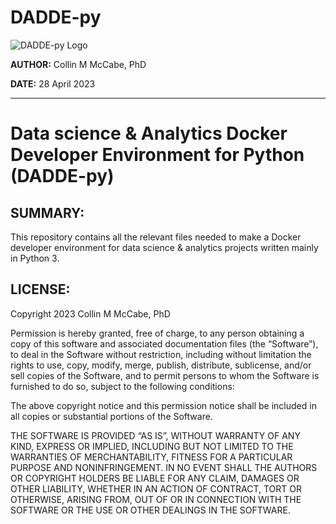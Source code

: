 # DADDE-py

![DADDE-py Logo](https://github.com/collinmmccabe/portfolio/blob/DADDE-py-logo/image.png?raw=true)

__AUTHOR:__ Collin M McCabe, PhD

__DATE:__ 28 April 2023

---
# Data science &amp; Analytics Docker Developer Environment for Python (DADDE-py)

## __SUMMARY:__

This repository contains all the relevant files needed to make a Docker developer environment for data science &amp; analytics projects written mainly in Python 3.

## __LICENSE:__

Copyright 2023 Collin M McCabe, PhD

Permission is hereby granted, free of charge, to any person obtaining a copy of this software and associated documentation files (the “Software”), to deal in the Software without restriction, including without limitation the rights to use, copy, modify, merge, publish, distribute, sublicense, and/or sell copies of the Software, and to permit persons to whom the Software is furnished to do so, subject to the following conditions:

The above copyright notice and this permission notice shall be included in all copies or substantial portions of the Software.

THE SOFTWARE IS PROVIDED “AS IS”, WITHOUT WARRANTY OF ANY KIND, EXPRESS OR IMPLIED, INCLUDING BUT NOT LIMITED TO THE WARRANTIES OF MERCHANTABILITY, FITNESS FOR A PARTICULAR PURPOSE AND NONINFRINGEMENT. IN NO EVENT SHALL THE AUTHORS OR COPYRIGHT HOLDERS BE LIABLE FOR ANY CLAIM, DAMAGES OR OTHER LIABILITY, WHETHER IN AN ACTION OF CONTRACT, TORT OR OTHERWISE, ARISING FROM, OUT OF OR IN CONNECTION WITH THE SOFTWARE OR THE USE OR OTHER DEALINGS IN THE SOFTWARE.
